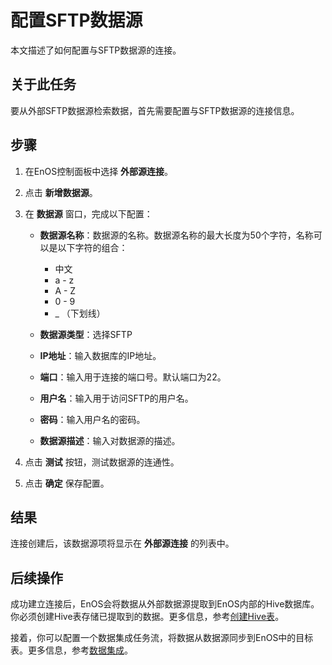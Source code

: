 
# 配置SFTP数据源

本文描述了如何配置与SFTP数据源的连接。

## 关于此任务<description>

要从外部SFTP数据源检索数据，首先需要配置与SFTP数据源的连接信息。

## 步骤<procedure>

1. 在EnOS控制面板中选择 **外部源连接**。

2. 点击 **新增数据源**。

3. 在 **数据源** 窗口，完成以下配置：

   - **数据源名称**：数据源的名称。数据源名称的最大长度为50个字符，名称可以是以下字符的组合：
     - 中文
     - a - z
     - A - Z
     - 0 - 9
     - _ （下划线）

   - **数据源类型**：选择SFTP
   - **IP地址**：输入数据库的IP地址。
   - **端口**：输入用于连接的端口号。默认端口为22。
   - **用户名**：输入用于访问SFTP的用户名。
   - **密码**：输入用户名的密码。
   - **数据源描述**：输入对数据源的描述。

4. 点击 **测试** 按钮，测试数据源的连通性。

5. 点击 **确定** 保存配置。

## 结果<result>

连接创建后，该数据源项将显示在 **外部源连接** 的列表中。

## 后续操作<followup>

成功建立连接后，EnOS会将数据从外部数据源提取到EnOS内部的Hive数据库。你必须创建Hive表存储已提取到的数据。更多信息，参考[创建Hive表](/docs/offline-data/zh_CN/2.0.9/data_explorer/creating_hivetable.html)。

接着，你可以配置一个数据集成任务流，将数据从数据源同步到EnOS中的目标表。更多信息，参考[数据集成](../data_integration/index)。
